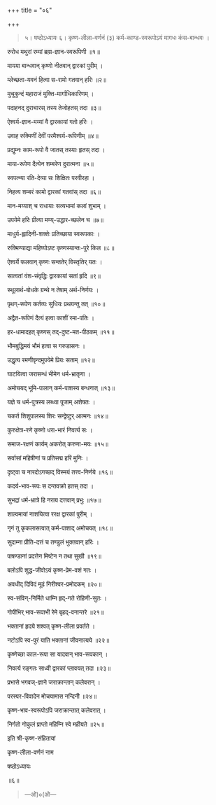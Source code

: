 +++
title = "०६"

+++

> ५। 
षष्ठोऽध्यायः
> ६। 
कृष्ण-लीला-वर्णनं (३)
कर्म-काण्ड-स्वरूपोऽयं मागधः कंस-बान्धवः ।

रुरोध मथुरां रम्यां ब्रह्म-ज्ञान-स्वरूपिणी ॥१॥

मायया बान्धवान् कृष्णो नीतवान् द्वारकां पुरीम् ।

म्लेच्छता-यवनं हित्वा स-रामो गतवान् हरिः ॥२॥

मुचुकुन्दं महाराजं मुक्ति-मार्गाधिकारिणम् ।

पदाहनद् दुराचारस् तस्य तेजोहतस् तदा ॥३॥

ऐश्वर्य-ज्ञान-मय्यां वै द्वारकायां गतो हरिः ।

उवाह रुक्मिणीं देवीं परमैश्वर्य-रूपिणीम् ॥४॥

प्रद्युम्नः काम-रूपो वै जातस् तस्याः हृतस् तदा ।

माया-रूपेण दैत्येन शम्बरेण दुरात्मना ॥५॥

स्वपत्न्या रति-देव्या सः शिक्षितः परवीरहा ।

निहत्य शम्बरं कामो द्वारकां गतवांस् तदा ॥६॥

मान-मय्याश् च राधायाः सत्यभामां कलां शुभाम् ।

उपयेमे हरिः प्रीत्या मण्य्-उद्धार-च्छलेन च ॥७॥

माधुर्य-ह्लादिनी-शक्तेः प्रतिच्छाया स्वरूपकाः ।

रुक्मिण्याद्या महिष्योऽष्ट कृष्णस्यान्तः-पुरे किल ॥८॥

ऐश्वर्ये फलवान् कृष्णः सन्ततेर् विस्तृतिर् यतः ।

सात्वतां वंश-संवृद्धिः द्वारकायां सतां हृदि ॥९॥

स्थूलार्थ-बोधके ग्रन्थे न तेषाम् अर्थ-निर्णयः ।

पृथग्-रूपेण कर्तव्यः सुधियः प्रथयन्तु तत् ॥१०॥

अद्वैत-रूपिणं दैत्यं हत्वा काशीं रमा-पतिः ।

हर-धामादहत् कृष्णस् तद्-दुष्ट-मत-पीठकम् ॥११॥

भौमबुद्धिमयं भौमं हत्वा स गरुडासनः ।

उद्धृत्य रमणीवृन्दमुपयेमे प्रियः सताम् ॥१२॥

घाटयित्वा जरासन्धं भीमेन धर्म-भ्रातृणा ।

अमोचयद् भूमि-पालान् कर्म-पाशस्य बन्धनात् ॥१३॥

यज्ञे च धर्म-पुत्रस्य लब्ध्वा पूजाम् अशेषतः ।

चकर्त शिशुपालस्य शिरः सन्द्वेष्टुर् आत्मनः ॥१४॥

कुरुक्षेत्र-रणे कृष्णो धरा-भारं निवर्त्य सः ।

समाज-रक्षणं कार्यम् अकरोत् करुणा-मयः ॥१५॥

सर्वासां महिषीणां च प्रतिसद्म हरिं मुनिः ।

दृष्ट्वा च नारदोऽगच्छद् विस्मयं तत्त्व-निर्णये ॥१६॥

कदर्य-भाव-रूपः स दन्तवक्रो हतस् तदा ।

सुभद्रां धर्म-भ्रात्रे हि नराय दत्तवान् प्रभुः ॥१७॥

शाल्वमायां नाशयित्वा ररक्ष द्वारकां पुरीम् ।

नृगं तु कृकलासत्वात् कर्म-पाशाद् अमोचयत् ॥१८॥

सुदाम्ना प्रीति-दत्तं च तण्डुलं भुक्तवान् हरिः ।

पाषण्डानां प्रदत्तेन मिष्टेन न तथा सुखी ॥१९॥

बलोऽपि शुद्ध-जीवोऽयं कृष्ण-प्रेम-वशं गतः ।

अवधीद् दिविदं मूढं निरीश्वर-प्रमोदकम् ॥२०॥

स्व-संविन्-निर्मिते धाम्नि हृद्-गते रोहिणी-सुतः ।

गोपीभिर् भाव-रूपाभी रेमे बृहद्-वनान्तरे ॥२१॥

भक्तानां हृदये शश्वत् कृष्ण-लीला प्रवर्तते ।

नटोऽपि स्व-पुरं याति भक्तानां जीवनात्यये ॥२२॥

कृष्णेच्छा काल-रूपा सा यादवान् भाव-रूपकान् ।

निवर्त्य रङ्गतः साध्वी द्वारकां प्लावयत् तदा ॥२३॥

प्रभासे भगवज्-ज्ञाने जराक्रान्तान् कलेवरान् ।

परस्पर-विवादेन मोचयामास नन्दिनी ॥२४॥

कृष्ण-भाव-स्वरूपोऽपि जराक्रान्तात् कलेवरात् ।

निर्गतो गोकुलं प्राप्तो महिम्नि स्वे महीयते ॥२५॥

इति श्री-कृष्ण-संहितायां

कृष्ण-लीला-वर्णनं नाम

षष्ठोऽध्यायः

॥६॥
> —ओ)०(ओ—
